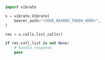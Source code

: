 <!-- Start SDK Example Usage [usage] -->
```python
import vibrato

s = vibrato.Vibrato(
    bearer_auth="<YOUR_BEARER_TOKEN_HERE>",
)

res = s.calls.list_calls()

if res.call_list is not None:
    # handle response
    pass

```
<!-- End SDK Example Usage [usage] -->